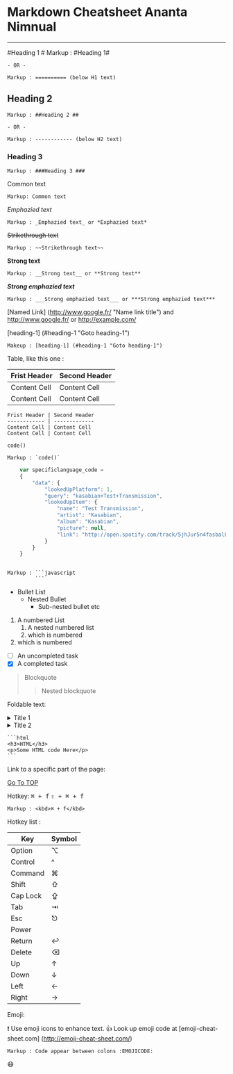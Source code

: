 Markdown Cheatsheet<a name="TOP"></a>
Ananta Nimnual<a name="TOP"></a>
==================
 
- - - -
#Heading 1 #
    Markup : #Heading 1#
 
    - OR -
 
    Markup : ========== (below H1 text)
 
## Heading 2 ##
    Markup : ##Heading 2 ##
 
    - OR -
 
    Markup : ------------ (below H2 text)
 
### Heading 3 ###
    Markup : ###Heading 3 ###
Common text
   
    Markup: Common text
 
_Emphazied text_
   
    Markup : _Emphazied text_ or *Exphazied text*
 
~~Strikethrough text~~
 
    Markup : ~~Strikethrough text~~
 
__Strong text__
 
    Markup : __Strong text__ or **Strong text**
 
___Strong emphazied text___
 
    Markup : ___Strong emphazied text___ or ***Strong emphazied text***
 
[Named Link] (http://www.google.fr/ "Name link title") and http://www.google.fr/ or <http://example.com/>
 
[heading-1] (#heading-1 "Goto heading-1")
 
    Makeup : [heading-1] (#heading-1 "Goto heading-1")
 
Table, like this one :
 
Frist Header | Second Header
------------ | -------------
Content Cell | Content Cell
Content Cell | Content Cell
 
```
Frist Header | Second Header
------------ | -------------
Content Cell | Content Cell
Content Cell | Content Cell
```
 
`code()`
 
    Markup : `code()`
 
```javascript
    var specificlanguage_code =
    {
        "data": {
            "lookedUpPlatform": 1,
            "query": "kasabian+Test+Transmission",
            "lookedUpItem": {
                "name": "Test Transmission",
                "artist": "Kasabian",
                "album": "Kasabian",
                "picture": null,
                "link": "http://open.spotify.com/track/5jhJur5n4fasbalLSCOcrTp"
            }
        }
    }
 
```
 
    Markup : ```javascript
             ```
* Bullet List
    * Nested Bullet
        * Sub-nested bullet etc
 
1. A numbered  List
    1. A nested numbered list
    2. which is numbered
2. which is numbered
 
- [ ] An uncompleted task
- [x] A completed task
 
> Blockquote
>> Nested blockquote
 
Foldable text:
 
<details>
    <summary>Title 1</summary>
    <p>Content 1 Content 1 Content 1 Content 1 Content 1 </p>
</details>
<details>
    <summary>Title 2</summary>
    <p>Content 2 Content 2 Content 2 Content 2 Content 2</p>
</details>
 
    ```html
    <h3>HTML</h3>
    <p>Some HTML code Here</p>
    ```
 
Link to a specific part of the page:
 
[Go To TOP](#TOP)
 
Hotkey:
<kbd> ⌘ + f</kbd>
<kbd>⇧ + ⌘ + f</kbd>
 
    Markup : <kbd>⌘ + f</kbd>
 
Hotkey list :
 
| Key | Symbol |
| --- | ---|
| Option | ⌥ |
| Control | ^ |
| Command | ⌘ |
| Shift | ⇧ |
| Cap Lock | ⇪ |
| Tab | ⇥ |
| Esc | ⎋ |
| Power |  |
| Return | ↩ |
| Delete | ⌫ |
| Up | ↑ |
| Down | ↓   |
| Left | ← |
| Right |→  |
 
Emoji:
 
:exclamation: Use emoji icons to enhance text. :+1: Look up emoji code at [emoji-cheat-sheet.com] (http://emoji-cheat-sheet.com/)
 
    Markup : Code appear between colons :EMOJICODE:
 
:mask: